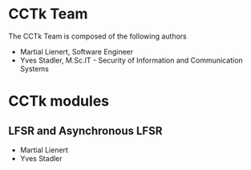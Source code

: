 CCTk Team
=========

The CCTk Team is composed of the following authors

- Martial Lienert, Software Engineer
- Yves Stadler, M.Sc.IT - Security of Information and Communication Systems

CCTk modules
============

LFSR and Asynchronous LFSR
--------------------------

- Martial Lienert
- Yves Stadler
